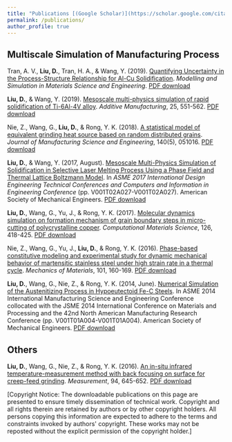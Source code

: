 ```yaml
---
title: "Publications [(Google Scholar)](https://scholar.google.com/citations?user=udTKihQAAAAJ&hl=en&oi=ao)"
permalink: /publications/
author_profile: true
---
```


## Multiscale Simulation of Manufacturing Process

Tran, A. V., **Liu, D.**, Tran, H. A., & Wang, Y. (2019). [Quantifying Uncertainty in the Process-Structure Relationship for Al-Cu Solidification](https://iopscience.iop.org/article/10.1088/1361-651X/ab2690/meta). *Modelling and Simulation in Materials Science and Engineering*. [PDF download]()

**Liu, D.**, & Wang, Y. (2019). [Mesoscale multi-physics simulation of rapid solidification of Ti-6Al-4V alloy](https://www.sciencedirect.com/science/article/pii/S2214860417306139). *Additive Manufacturing*, 25, 551-562. [PDF download]()

Nie, Z., Wang, G., **Liu, D.**, & Rong, Y. K. (2018). [A statistical model of equivalent grinding heat source based on random distributed grains](https://manufacturingscience.asmedigitalcollection.asme.org/article.aspx?articleid=2666600). *Journal of Manufacturing Science and Engineering*, 140(5), 051016. [PDF download]()

**Liu, D.**, & Wang, Y. (2017, August). [Mesoscale Multi-Physics Simulation of Solidification in Selective Laser Melting Process Using a Phase Field and Thermal Lattice Boltzmann Model](https://proceedings.asmedigitalcollection.asme.org/proceeding.aspx?articleid=2661856). In *ASME 2017 International Design Engineering Technical Conferences and Computers and Information in Engineering Conference* (pp. V001T02A027-V001T02A027). American Society of Mechanical Engineers. [PDF download]()

**Liu, D.**, Wang, G., Yu, J., & Rong, Y. K. (2017). [Molecular dynamics simulation on formation mechanism of grain boundary steps in micro-cutting of polycrystalline copper](https://www.sciencedirect.com/science/article/pii/S0927025616304931). *Computational Materials Science*, 126, 418-425. [PDF download]()

Nie, Z., Wang, G., Yu, J., **Liu, D.**, & Rong, Y. K. (2016). [Phase-based constitutive modeling and experimental study for dynamic mechanical behavior of martensitic stainless steel under high strain rate in a thermal cycle](https://www.sciencedirect.com/science/article/pii/S0167663616302034). *Mechanics of Materials*, 101, 160-169. [PDF download]()

**Liu, D.**, Wang, G., Nie, Z., & Rong, Y. K. (2014, June). [Numerical Simulation of the Austenitizing Process in Hypoeutectoid Fe-C Steels](https://proceedings.asmedigitalcollection.asme.org/proceeding.aspx?articleid=1913923). In ASME 2014 International Manufacturing Science and Engineering Conference collocated with the JSME 2014 International Conference on Materials and Processing and the 42nd North American Manufacturing Research Conference (pp. V001T01A004-V001T01A004). American Society of Mechanical Engineers. [PDF download]()

## Others
**Liu, D.**, Wang, G., Nie, Z., & Rong, Y. K. (2016). [An in-situ infrared temperature-measurement method with back focusing on surface for creep-feed grinding](https://www.sciencedirect.com/science/article/pii/S0263224116305139). *Measurement*, 94, 645-652. [PDF download]()

[Copyright Notice: The downloadable publications on this page are presented to ensure timely dissemination of technical work. Copyright and all rights therein are retained by authors or by other copyright holders. All persons copying this information are expected to adhere to the terms and constraints invoked by authors' copyright. These works may not be reposted without the explicit permission of the copyright holder.]
